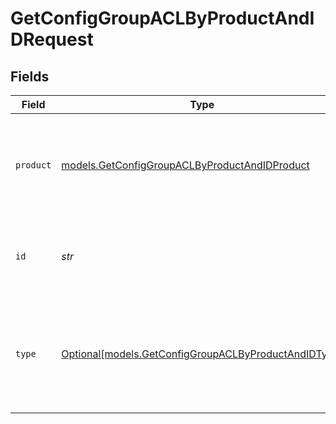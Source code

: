# GetConfigGroupACLByProductAndIDRequest


## Fields

| Field                                                                                                    | Type                                                                                                     | Required                                                                                                 | Description                                                                                              |
| -------------------------------------------------------------------------------------------------------- | -------------------------------------------------------------------------------------------------------- | -------------------------------------------------------------------------------------------------------- | -------------------------------------------------------------------------------------------------------- |
| `product`                                                                                                | [models.GetConfigGroupACLByProductAndIDProduct](../models/getconfiggroupaclbyproductandidproduct.md)     | :heavy_check_mark:                                                                                       | Name of the Cribl product to get the Worker Groups or Edge Fleets for.                                   |
| `id`                                                                                                     | *str*                                                                                                    | :heavy_check_mark:                                                                                       | The <code>id</code> of the Worker Group or Edge Fleet to get the ACL for.                                |
| `type`                                                                                                   | [Optional[models.GetConfigGroupACLByProductAndIDType]](../models/getconfiggroupaclbyproductandidtype.md) | :heavy_minus_sign:                                                                                       | Filter for limiting the response to ACL entries for the specified RBAC resource type.                    |